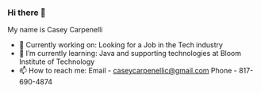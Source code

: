 ### Hi there 👋
My name is Casey Carpenelli
- 🔭 Currently working on: Looking for a Job in the Tech industry
- 🌱 I’m currently learning: Java and supporting technologies at Bloom Institute of Technology
- 📫 How to reach me: Email - caseycarpenellic@gmail.com 
                      Phone - 817-690-4874
